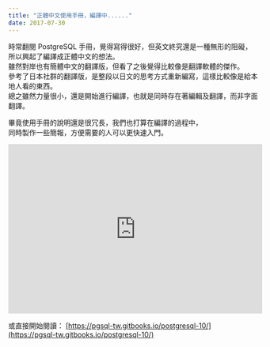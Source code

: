 ```yaml
---
title: "正體中文使用手冊，編譯中......"
date: 2017-07-30
---
```


時常翻閱 PostgreSQL 手冊，覺得寫得很好，但英文終究還是一種無形的阻礙，<br/>
所以興起了編譯成正體中文的想法。<br/>
雖然對岸也有簡體中文的翻譯版，但看了之後覺得比較像是翻譯軟體的傑作。<br/>
參考了日本社群的翻譯版，是整段以日文的思考方式重新編寫，這樣比較像是給本地人看的東西。<br/>
總之雖然力量很小，還是開始進行編譯，也就是同時存在著編輯及翻譯，而非字面翻譯。

畢竟使用手冊的說明還是很冗長，我們也打算在編譯的過程中，<br/>
同時製作一些簡報，方便需要的人可以更快速入門。

<iframe width='513' height='343' src='https://gitpitch.com/pgsql-tw/twpug-doc/master?grs=github&t=white' frameborder='0' allowfullscreen></iframe>

或直接開始閱讀： [https://pgsql-tw.gitbooks.io/postgresql-10/](https://pgsql-tw.gitbooks.io/postgresql-10/)
